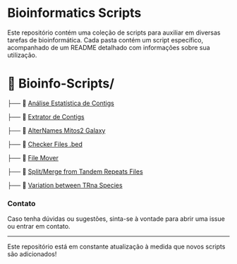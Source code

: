 # Bioinformatics Scripts

Este repositório contém uma coleção de scripts para auxiliar em diversas tarefas de bioinformática. Cada pasta contém um script específico, acompanhado de um README detalhado com informações sobre sua utilização.

# 📂 Bioinfo-Scripts/
├── 📂 [Análise Estatística de Contigs](https://github.com/Julio-CSilva/Bioinformatics_Scripts/tree/main/analysis_contigs)

├── 📂 [Extrator de Contigs](https://github.com/Julio-CSilva/Bioinformatics_Scripts/tree/main/extrator_genes)

├── 📂 [AlterNames Mitos2 Galaxy](https://github.com/Julio-CSilva/Bioinformatics_Scripts/tree/main/altername_mitos2_galaxy)

├── 📂 [Checker Files .bed](https://github.com/Julio-CSilva/Bioinformatics_Scripts/tree/main/checker_BEDfile)

├── 📂 [File Mover](https://github.com/Julio-CSilva/Bioinformatics_Scripts/tree/main/mv_file)

├── 📂 [Split/Merge from Tandem Repeats Files](https://github.com/Julio-CSilva/Bioinformatics_Scripts/tree/main/merged_and_split_tr)

├── 📂 [Variation between TRna Species](https://github.com/Julio-CSilva/Bioinformatics_Scripts/tree/main/variation_trna_files)

### Contato
Caso tenha dúvidas ou sugestões, sinta-se à vontade para abrir uma issue ou entrar em contato.

---
Este repositório está em constante atualização à medida que novos scripts são adicionados!

